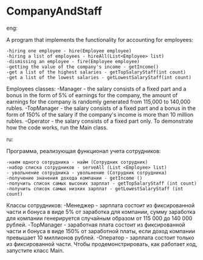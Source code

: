 # CompanyAndStaff

eng:

A program that implements the functionality for accounting for employees:

    -hiring one employee - hire(Employee employee)
    -hiring a list of employees - hireAll(List<Employee> list)
    -dismissing an employee - fire(Employee employee)
    -getting the value of the company's income - getIncome()
    -get a list of the highest salaries - getTopSalaryStaff(int count)
    -get a list of the lowest salaries - getLowestSalaryStaff(int count)
Employees classes:
    -Manager - the salary consists of a fixed part and a bonus in the form of 5% of earnings for the company,
    the amount of earnings for the company is randomly generated from 115,000 to 140,000 rubles.
    -TopManager - the salary consists of a fixed part and a bonus in the form of 150% of the salary if the company's income is more than 10 million rubles.
    -Operator - the salary consists of a fixed part only.
To demonstrate how the code works, run the Main class.

ru:

Программа, реализующая функционал учета сотрудников:

    -наем одного сотрудника - найм (Сотрудник сотрудник)
    -набор списка сотрудников - serveAll (List <Employee> list)
    - увольнение сотрудника - увольнение (Сотрудник сотрудника)
    -получение значения дохода компании - getIncome ()
    -получить список самых высоких зарплат - getTopSalaryStaff (int count)
    -получить список самых низких зарплат - getLowestSalaryStaff (int count)
Классы сотрудников:
    -Менеджер - зарплата состоит из фиксированной части и бонуса в виде 5% от заработка для компании,
    сумму заработка для компании генерируется случайным образом от 115 000 до 140 000 рублей.
    -TopManager - заработная плата состоит из фиксированной части и бонуса в виде 150% от заработной платы, если доход компании превышает 10 миллионов рублей.
    -Оператор - зарплата состоит только из фиксированной части.
Чтобы продемонстрировать, как работает код, запустите класс Main.
